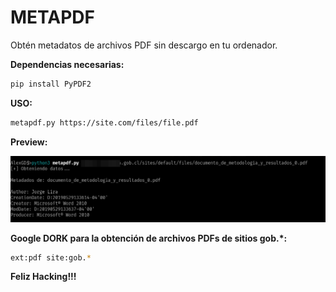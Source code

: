 # METAPDF

Obtén metadatos de archivos PDF sin descargo en tu ordenador.


**Dependencias necesarias:**

```bash
pip install PyPDF2
```


**USO:**

```bash
metapdf.py https://site.com/files/file.pdf
```

**Preview:**

<img src="preview.png">


**Google DORK para la obtención de archivos PDFs de sitios gob.*:**

```bash
ext:pdf site:gob.*
```


**Feliz Hacking!!!**
